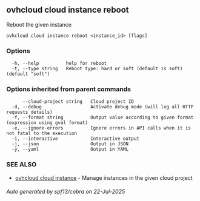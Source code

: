 ## ovhcloud cloud instance reboot

Reboot the given instance

```
ovhcloud cloud instance reboot <instance_id> [flags]
```

### Options

```
  -h, --help          help for reboot
  -t, --type string   Reboot type: hard or soft (default is soft) (default "soft")
```

### Options inherited from parent commands

```
      --cloud-project string   Cloud project ID
  -d, --debug                  Activate debug mode (will log all HTTP requests details)
  -f, --format string          Output value according to given format (expression using gval format)
  -e, --ignore-errors          Ignore errors in API calls when it is not fatal to the execution
  -i, --interactive            Interactive output
  -j, --json                   Output in JSON
  -y, --yaml                   Output in YAML
```

### SEE ALSO

* [ovhcloud cloud instance](ovhcloud_cloud_instance.md)	 - Manage instances in the given cloud project

###### Auto generated by spf13/cobra on 22-Jul-2025
